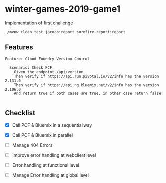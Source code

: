# winter-games-2019-game1

Implementation of first challenge

```
./mvnw clean test jacoco:report surefire-report:report
```

## Features

``` guerkin
Feature: Cloud Foundry Version Control

  Scenario: Check PCF
    Given the endpoint /api/version
    Then verify if https://api.run.pivotal.io/v2/info has the version 2.131.0
    Then verify if https://api.ng.bluemix.net/v2/info has the version 2.106.0
    And return true if both cases are true, in other case return false
     
```

## Checklist

- [x] Call PCF & Bluemix in a sequential way
- [x] Call PCF & Bluemix in parallel
- [ ] Manage 404 Errors
- [ ] Improve error handling at webclient level
- [ ] Error handling at functional level
- [ ] Manage Error handling at global level
 
